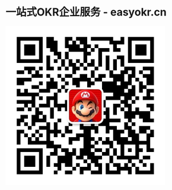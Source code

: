 # 一站式OKR企业服务 - easyokr.cn

![微信](https://github.com/easyokr/easyokr/blob/master/wxcode.jpeg?raw=true)
